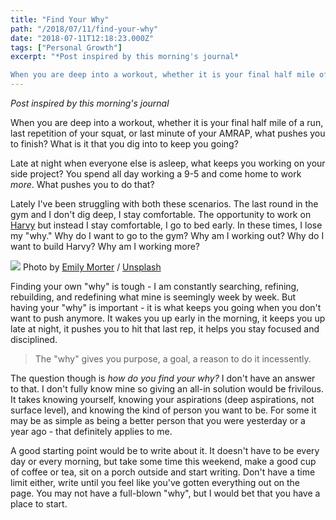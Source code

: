 ```yaml
---
title: "Find Your Why"
path: "/2018/07/11/find-your-why"
date: "2018-07-11T12:18:23.000Z"
tags: ["Personal Growth"]
excerpt: "*Post inspired by this morning's journal*

When you are deep into a workout, whether it is your final half mile of a run, last repetition of your squat, or last minute of your AMRAP, what pushes you..."
---
```


*Post inspired by this morning's journal*

When you are deep into a workout, whether it is your final half mile of a run, last repetition of your squat, or last minute of your AMRAP, what pushes you to finish? What is it that you dig into to keep you going?

Late at night when everyone else is asleep, what keeps you working on your side project? You spend all day working a 9-5 and come home to work *more*. What pushes you to do that?

Lately I've been struggling with both these scenarios. The last round in the gym and I don't dig deep, I stay comfortable. The opportunity to work on [Harvy](www.harvy.app) but instead I stay comfortable, I go to bed early. In these times, I lose my "why." Why do I want to go to the gym? Why am I working out? Why do I want to build Harvy? Why am I working more?

![](https://images.unsplash.com/photo-1484069560501-87d72b0c3669?ixlib=rb-0.3.5&amp;q=80&amp;fm=jpg&amp;crop=entropy&amp;cs=tinysrgb&amp;w=1080&amp;fit=max&amp;ixid=eyJhcHBfaWQiOjExNzczfQ&amp;s=8248324d302ce16e516054824000b147)
Photo by [Emily Morter](https://unsplash.com/@emilymorter?utm_source=ghost&amp;utm_medium=referral&amp;utm_campaign=api-credit) / [Unsplash](https://unsplash.com/?utm_source=ghost&amp;utm_medium=referral&amp;utm_campaign=api-credit)

Finding your own "why" is tough - I am constantly searching, refining, rebuilding, and redefining what mine is seemingly week by week. But having your "why" is important - it is what keeps you going when you don't want to push anymore. It wakes you up early in the morning, it keeps you up late at night, it pushes you to hit that last rep, it helps you stay focused and disciplined.

> The "why" gives you purpose, a goal, a reason to do it incessently.

The question though is *how do you find your why?* I don't have an answer to that. I don't fully know mine so giving an all-in solution would be frivilous. It takes knowing yourself, knowing your aspirations (deep aspirations, not surface level), and knowing the kind of person you want to be. For some it may be as simple as being a better person that you were yesterday or a year ago - that definitely applies to me.

A good starting point would be to write about it. It doesn't have to be every day or every morning, but take some time this weekend, make a good cup of coffee or tea, sit on a porch outside and start writing. Don't have a time limit either, write until you feel like you've gotten everything out on the page. You may not have a full-blown "why", but I would bet that you have a place to start.
